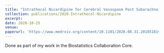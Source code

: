 ```yaml
---
title: "Intrathecal Nicardipine for Cerebral Vasospasm Post Subarachnoid Hemorrhage–a Retrospective Propensity-Based Analysis (pre-print)"
collection: publications/2020-Intrathecal-Nicardipine
excerpt: 
date: 2020-10-25
venue: 
paperurl: 'https://www.medrxiv.org/content/10.1101/2020.08.31.20185181v2'
---
```


Done as part of my work in the Biostatistics Collaboration Core.
